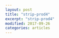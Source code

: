 ```yaml
---
layout: post
title: "strip-prod4"
excerpt: "strip-prod4"
modified: 2017-09-26
categories: articles
---
```

<div class="apester-strip" is-mobile-only="false" data-channel-tokens="5ec3e4d62be7b5d71b93c7b9" item-shape="round" item-size="medium" strip-background="transparent" thumbnails-stroke-color="rgba(251, 215, 51, 1)" data-fast-strip="true" data-manual-top-desktop="50"></div><script async src="https://static.apester.com/js/sdk/latest/apester-sdk.js"></script>

